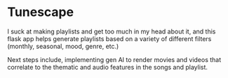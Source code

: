 # Tunescape
I suck at making playlists and get too much in my head about it, and this flask app helps generate playlists based on a variety of different filters (monthly, seasonal, mood, genre, etc.) 

Next steps include, implementing gen AI to render movies and videos that correlate to the thematic and audio features in the songs and playlist. 
